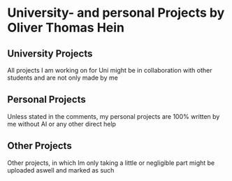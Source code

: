 # University- and personal Projects by Oliver Thomas Hein

## University Projects

All projects I am working on for Uni might be in collaboration with other students and are not only made by me


## Personal Projects

Unless stated in the comments, my personal projects are 100% written by me without AI or any other direct help


## Other Projects

Other projects, in which Im only taking a little or  negligible part might be uploaded aswell and marked as such


